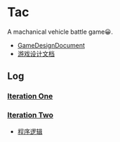 # Tac
A machanical vehicle battle game:grinning:.
- [GameDesignDocument](https://github.com/306b/Tac/blob/master/GameDesignDocument.md)
- [游戏设计文档](https://github.com/306b/Tac/blob/master/游戏设计文档.md)

## Log
### [Iteration One](https://github.com/306b/Tac/blob/master/Iterations/IterationOne.md)

### [Iteration Two](https://github.com/306b/Tac/blob/master/Iterations/IterationTwo.md)
- [程序逻辑](https://github.com/306b/Tac/blob/master/Iterations/IterationTwo/程序逻辑.md)